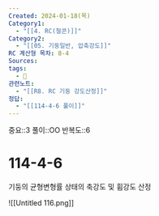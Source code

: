 ```yaml
---
Created: 2024-01-18(목)
Category1:
  - "[[4. RC(철콘)]]"
Category2:
  - "[[05. 기둥일반, 압축강도]]"
RC 계산형 목차: 8-4
Sources: 
tags:
  - 🧮
관련노트:
  - "[[R8. RC 기둥 강도산정]]"
정답:
  - "[[114-4-6 풀이]]"
---
```

중요::3
풀이::OO
반복도::6

# 114-4-6

기둥의 균형변형률 상태의 축강도 및 휨강도 산정

![[Untitled 116.png]]